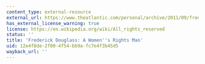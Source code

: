 ```yaml
---
content_type: external-resource
external_url: https://www.theatlantic.com/personal/archive/2011/09/frederick-douglass-a-womens-rights-man/245977/
has_external_license_warning: true
license: https://en.wikipedia.org/wiki/All_rights_reserved
status: ''
title: 'Frederick Douglass: A Women''s Rights Man'
uid: 12e4f8de-2f00-4f54-bb9a-fc7e4f3b45d5
wayback_url: ''
---
```

